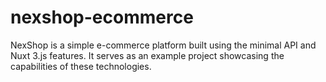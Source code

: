# nexshop-ecommerce
NexShop is a simple e-commerce platform built using the minimal API and Nuxt 3.js features. It serves as an example project showcasing the capabilities of these technologies.
